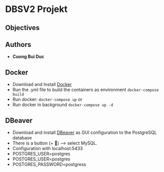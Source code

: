 # DBSV2 Projekt

## Objectives

## Authors

- **Cuong Bui Duc**

## Docker

- Download and Install [Docker](https://www.docker.com)
- Run the .yml file to build the containers as environment
  `docker-compose build`
- Run docker: `docker-compose up`
  or
- Run docker in background
  `docker-compose up -d`

## DBeaver

- Download and install [DBeaver](https://dbeaver.io) as GUI configuration to the PostgreSQL database
- There is a button (+ 🔌) --> select MySQL.
- Configuration with localhost:5433
- POSTGRES_USER=postgres
- POSTGRES_USER=postgres
- POSTGRES_PASSWORD=postgress
